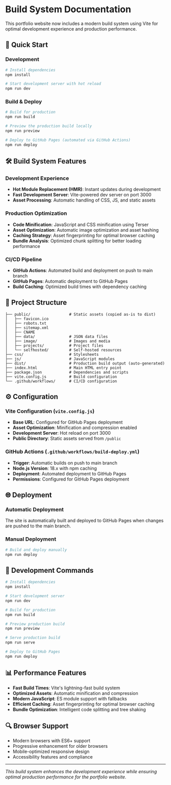 # Build System Documentation

This portfolio website now includes a modern build system using Vite for optimal development experience and production performance.

## 🚀 Quick Start

### Development
```bash
# Install dependencies
npm install

# Start development server with hot reload
npm run dev
```

### Build & Deploy
```bash
# Build for production
npm run build

# Preview the production build locally
npm run preview

# Deploy to GitHub Pages (automated via GitHub Actions)
npm run deploy
```

## 🛠 Build System Features

### Development Experience
- **Hot Module Replacement (HMR)**: Instant updates during development
- **Fast Development Server**: Vite-powered dev server on port 3000
- **Asset Processing**: Automatic handling of CSS, JS, and static assets

### Production Optimization
- **Code Minification**: JavaScript and CSS minification using Terser
- **Asset Optimization**: Automatic image optimization and asset hashing
- **Caching Strategy**: Asset fingerprinting for optimal browser caching
- **Bundle Analysis**: Optimized chunk splitting for better loading performance

### CI/CD Pipeline
- **GitHub Actions**: Automated build and deployment on push to main branch
- **GitHub Pages**: Automatic deployment to GitHub Pages
- **Build Caching**: Optimized build times with dependency caching

## 📁 Project Structure

```
├── public/                 # Static assets (copied as-is to dist)
│   ├── favicon.ico
│   ├── robots.txt
│   ├── sitemap.xml
│   ├── CNAME
│   ├── data/               # JSON data files
│   ├── image/              # Images and media
│   ├── projects/           # Project files
│   └── selfhosted/         # Self-hosted resources
├── css/                    # Stylesheets
├── js/                     # JavaScript modules
├── dist/                   # Production build output (auto-generated)
├── index.html              # Main HTML entry point
├── package.json            # Dependencies and scripts
├── vite.config.js          # Build configuration
└── .github/workflows/      # CI/CD configuration
```

## ⚙️ Configuration

### Vite Configuration (`vite.config.js`)
- **Base URL**: Configured for GitHub Pages deployment
- **Asset Optimization**: Minification and compression enabled
- **Development Server**: Hot reload on port 3000
- **Public Directory**: Static assets served from `/public`

### GitHub Actions (`.github/workflows/build-deploy.yml`)
- **Trigger**: Automatic builds on push to main branch
- **Node.js Version**: 18.x with npm caching
- **Deployment**: Automated deployment to GitHub Pages
- **Permissions**: Configured for GitHub Pages deployment

## 🌐 Deployment

### Automatic Deployment
The site is automatically built and deployed to GitHub Pages when changes are pushed to the main branch.

### Manual Deployment
```bash
# Build and deploy manually
npm run deploy
```

## 🔧 Development Commands

```bash
# Install dependencies
npm install

# Start development server
npm run dev

# Build for production
npm run build

# Preview production build
npm run preview

# Serve production build
npm run serve

# Deploy to GitHub Pages
npm run deploy
```

## 📊 Performance Features

- **Fast Build Times**: Vite's lightning-fast build system
- **Optimized Assets**: Automatic minification and compression
- **Modern JavaScript**: ES module support with fallbacks
- **Efficient Caching**: Asset fingerprinting for optimal browser caching
- **Bundle Optimization**: Intelligent code splitting and tree shaking

## 🔍 Browser Support

- Modern browsers with ES6+ support
- Progressive enhancement for older browsers
- Mobile-optimized responsive design
- Accessibility features and compliance

---

*This build system enhances the development experience while ensuring optimal production performance for the portfolio website.*